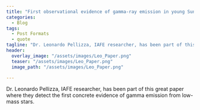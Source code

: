 ```yaml
---
title: "First observational evidence of gamma-ray emission in young Sun-like stars"
categories:
  - Blog
tags:
  - Post Formats
  - quote
tagline: "Dr. Leonardo Pellizza, IAFE researcher, has been part of this great paper where they detect the first concrete evidence of gamma emission from low-mass stars."
header:
  overlay_image: "/assets/images/Leo_Paper.png"
  teaser: "/assets/images/Leo_Paper.png"
  image_path: "/assets/images/Leo_Paper.png"

---
```

Dr. Leonardo Pellizza, IAFE researcher, has been part of this great paper where they detect the first concrete evidence of gamma emission from low-mass stars.

